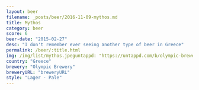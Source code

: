 ```yaml
---
layout: beer
filename: _posts/beer/2016-11-09-mythos.md
title: Mythos
category: beer
score: 6
beer-date: "2015-02-27"
desc: "I don't remember ever seeing another type of beer in Greece"
permalink: /beer/:title.html
img: /img/list/mythos.jpeguntappd: "https://untappd.com/b/olympic-brewery-mythos/5650"
country: "Greece"
brewery: "Olympic Brewery"
breweryURL: "breweryURL"
style: "Lager - Pale"
---
```

